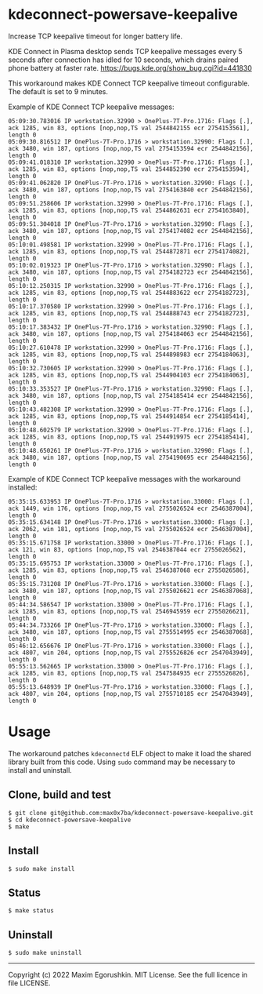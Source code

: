 # kdeconnect-powersave-keepalive
Increase TCP keepalive timeout for longer battery life.

KDE Connect in Plasma desktop sends TCP keepalive messages every 5 seconds after connection has idled for 10 seconds, which drains paired phone battery at faster rate. https://bugs.kde.org/show_bug.cgi?id=441830

This workaround makes KDE Connect TCP keepalive timeout configurable. The default is set to 9 minutes.

Example of KDE Connect TCP keepalive messages:

```
05:09:30.783016 IP workstation.32990 > OnePlus-7T-Pro.1716: Flags [.], ack 1285, win 83, options [nop,nop,TS val 2544842155 ecr 2754153561], length 0
05:09:30.816512 IP OnePlus-7T-Pro.1716 > workstation.32990: Flags [.], ack 3480, win 187, options [nop,nop,TS val 2754153594 ecr 2544842156], length 0
05:09:41.018310 IP workstation.32990 > OnePlus-7T-Pro.1716: Flags [.], ack 1285, win 83, options [nop,nop,TS val 2544852390 ecr 2754153594], length 0
05:09:41.062820 IP OnePlus-7T-Pro.1716 > workstation.32990: Flags [.], ack 3480, win 187, options [nop,nop,TS val 2754163840 ecr 2544842156], length 0
05:09:51.258606 IP workstation.32990 > OnePlus-7T-Pro.1716: Flags [.], ack 1285, win 83, options [nop,nop,TS val 2544862631 ecr 2754163840], length 0
05:09:51.304018 IP OnePlus-7T-Pro.1716 > workstation.32990: Flags [.], ack 3480, win 187, options [nop,nop,TS val 2754174082 ecr 2544842156], length 0
05:10:01.498581 IP workstation.32990 > OnePlus-7T-Pro.1716: Flags [.], ack 1285, win 83, options [nop,nop,TS val 2544872871 ecr 2754174082], length 0
05:10:02.019323 IP OnePlus-7T-Pro.1716 > workstation.32990: Flags [.], ack 3480, win 187, options [nop,nop,TS val 2754182723 ecr 2544842156], length 0
05:10:12.250315 IP workstation.32990 > OnePlus-7T-Pro.1716: Flags [.], ack 1285, win 83, options [nop,nop,TS val 2544883622 ecr 2754182723], length 0
05:10:17.370580 IP workstation.32990 > OnePlus-7T-Pro.1716: Flags [.], ack 1285, win 83, options [nop,nop,TS val 2544888743 ecr 2754182723], length 0
05:10:17.383432 IP OnePlus-7T-Pro.1716 > workstation.32990: Flags [.], ack 3480, win 187, options [nop,nop,TS val 2754184063 ecr 2544842156], length 0
05:10:27.610478 IP workstation.32990 > OnePlus-7T-Pro.1716: Flags [.], ack 1285, win 83, options [nop,nop,TS val 2544898983 ecr 2754184063], length 0
05:10:32.730605 IP workstation.32990 > OnePlus-7T-Pro.1716: Flags [.], ack 1285, win 83, options [nop,nop,TS val 2544904103 ecr 2754184063], length 0
05:10:33.353527 IP OnePlus-7T-Pro.1716 > workstation.32990: Flags [.], ack 3480, win 187, options [nop,nop,TS val 2754185414 ecr 2544842156], length 0
05:10:43.482308 IP workstation.32990 > OnePlus-7T-Pro.1716: Flags [.], ack 1285, win 83, options [nop,nop,TS val 2544914854 ecr 2754185414], length 0
05:10:48.602579 IP workstation.32990 > OnePlus-7T-Pro.1716: Flags [.], ack 1285, win 83, options [nop,nop,TS val 2544919975 ecr 2754185414], length 0
05:10:48.650261 IP OnePlus-7T-Pro.1716 > workstation.32990: Flags [.], ack 3480, win 187, options [nop,nop,TS val 2754190695 ecr 2544842156], length 0
```

Example of KDE Connect TCP keepalive messages with the workaround installed:
```
05:35:15.633953 IP OnePlus-7T-Pro.1716 > workstation.33000: Flags [.], ack 1449, win 176, options [nop,nop,TS val 2755026524 ecr 2546387004], length 0
05:35:15.634148 IP OnePlus-7T-Pro.1716 > workstation.33000: Flags [.], ack 2062, win 181, options [nop,nop,TS val 2755026524 ecr 2546387004], length 0
05:35:15.671758 IP workstation.33000 > OnePlus-7T-Pro.1716: Flags [.], ack 121, win 83, options [nop,nop,TS val 2546387044 ecr 2755026562], length 0
05:35:15.695753 IP workstation.33000 > OnePlus-7T-Pro.1716: Flags [.], ack 1285, win 83, options [nop,nop,TS val 2546387068 ecr 2755026586], length 0
05:35:15.731208 IP OnePlus-7T-Pro.1716 > workstation.33000: Flags [.], ack 3480, win 187, options [nop,nop,TS val 2755026621 ecr 2546387068], length 0
05:44:34.586547 IP workstation.33000 > OnePlus-7T-Pro.1716: Flags [.], ack 1285, win 83, options [nop,nop,TS val 2546945959 ecr 2755026621], length 0
05:44:34.733266 IP OnePlus-7T-Pro.1716 > workstation.33000: Flags [.], ack 3480, win 187, options [nop,nop,TS val 2755514995 ecr 2546387068], length 0
05:46:12.656676 IP OnePlus-7T-Pro.1716 > workstation.33000: Flags [.], ack 4807, win 204, options [nop,nop,TS val 2755526826 ecr 2547043949], length 0
05:55:13.562665 IP workstation.33000 > OnePlus-7T-Pro.1716: Flags [.], ack 1285, win 83, options [nop,nop,TS val 2547584935 ecr 2755526826], length 0
05:55:13.648939 IP OnePlus-7T-Pro.1716 > workstation.33000: Flags [.], ack 4807, win 204, options [nop,nop,TS val 2755710185 ecr 2547043949], length 0

```

# Usage
The workaround patches `kdeconnectd` ELF object to make it load the shared library built from this code. Using `sudo` command may be necessary to install and uninstall.

## Clone, build and test
```
$ git clone git@github.com:max0x7ba/kdeconnect-powersave-keepalive.git
$ cd kdeconnect-powersave-keepalive
$ make
```

## Install
```
$ sudo make install
```

## Status
```
$ make status
```

## Uninstall
```
$ sudo make uninstall
```

---
Copyright (c) 2022 Maxim Egorushkin. MIT License. See the full licence in file LICENSE.
